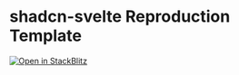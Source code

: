 # shadcn-svelte Reproduction Template

[![Open in StackBlitz](https://developer.stackblitz.com/img/open_in_stackblitz.svg)](https://stackblitz.com/github/huntabyte/shadcn-repro-template)
